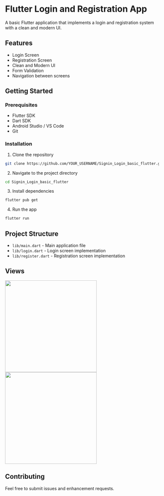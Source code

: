 # Flutter Login and Registration App

A basic Flutter application that implements a login and registration system with a clean and modern UI.

## Features

- Login Screen
- Registration Screen
- Clean and Modern UI
- Form Validation
- Navigation between screens

## Getting Started

### Prerequisites

- Flutter SDK
- Dart SDK
- Android Studio / VS Code
- Git

### Installation

1. Clone the repository
```bash
git clone https://github.com/YOUR_USERNAME/Signin_Login_basic_flutter.git
```

2. Navigate to the project directory
```bash
cd Signin_Login_basic_flutter
```

3. Install dependencies
```bash
flutter pub get
```

4. Run the app
```bash
flutter run
```

## Project Structure

- `lib/main.dart` - Main application file
- `lib/login.dart` - Login screen implementation
- `lib/register.dart` - Registration screen implementation

## Views
<img src="![WhatsApp Image 2025-06-15 at 20 04 53_cfe06626](https://github.com/user-attachments/assets/78f27d2a-ad09-42f8-b3af-bd2f6fc24f0b)" width="300">
<img src="![WhatsApp Image 2025-06-15 at 20 04 53_c06fc54a](https://github.com/user-attachments/assets/35575591-a55c-4b59-8475-93222e1c43de)" width="300">
   




## Contributing

Feel free to submit issues and enhancement requests.


